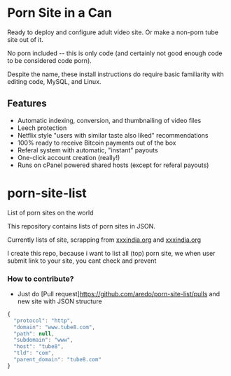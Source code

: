 
# Porn Site in a Can

Ready to deploy and configure adult video site.  Or make a non-porn tube site out of it.

No porn included -- this is only code (and certainly not good enough code to be considered code porn).

Despite the name, these install instructions do require basic familiarity with editing code,
MySQL, and Linux.

## Features

* Automatic indexing, conversion, and thumbnailing of video files
* Leech protection
* Netflix style "users with similar taste also liked" recommendations
* 100% ready to receive Bitcoin payments out of the box
* Referal system with automatic, "instant" payouts
* One-click account creation (really!)
* Runs on cPanel powered shared hosts (except for referal payouts)

porn-site-list
==============

List of porn sites on the world

This repository contains lists of porn sites in JSON.

Currently lists of site, scrapping from [xxxindia.org](http://xxxindia.org/) and [xxxindia.org](http://xxxindia.org/)

I create this repo, because i want to list all (top) porn site, we when user submit link to your site, you cant check and prevent


### How to contribute?
- Just do [Pull request]https://github.com/aredo/porn-site-list/pulls and new site with JSON structure
```js
{
  "protocol": "http",
  "domain": "www.tube8.com",
  "path": null,
  "subdomain": "www",
  "host": "tube8",
  "tld": "com",
  "parent_domain": "tube8.com"
}
```
